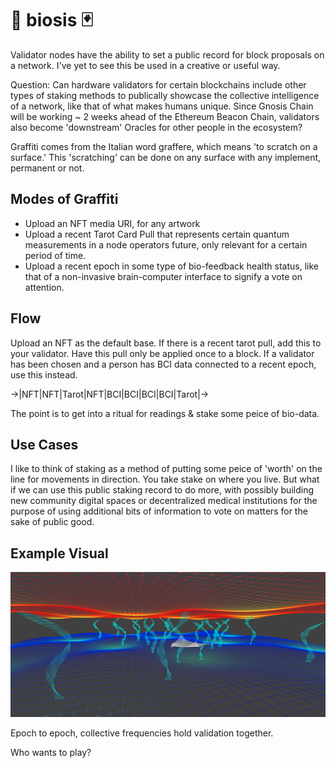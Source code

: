 # 🧬 biosis 🃏
Validator nodes have the ability to set a public record for block proposals on a network. I've yet to see this be used in a creative or useful way.

Question: Can hardware validators for certain blockchains include other types of staking methods to publically showcase the collective intelligence of a network, like that of what makes humans unique. Since Gnosis Chain will be working ~ 2 weeks ahead of the Ethereum Beacon Chain, validators also become 'downstream' Oracles for other people in the ecosystem?

Graffiti comes from the Italian word graffere, which means 'to scratch on a surface.' This 'scratching' can be done on any surface with any implement, permanent or not.

## Modes of Graffiti
- Upload an NFT media URI, for any artwork
- Upload a recent Tarot Card Pull that represents certain quantum measurements in a node operators future, only relevant for a certain period of time.
- Upload a recent epoch in some type of bio-feedback health status, like that of a non-invasive brain-computer interface to signify a vote on attention.

## Flow
Upload an NFT as the default base. If there is a recent tarot pull, add this to your validator. Have this pull only be applied once to a block. If a validator has been chosen and a person has BCI data connected to a recent epoch, use this instead.

->|NFT|NFT|Tarot|NFT|BCI|BCI|BCI|BCI|Tarot|->

The point is to get into a ritual for readings & stake some peice of bio-data.

## Use Cases
I like to think of staking as a method of putting some peice of 'worth' on the line for movements in direction. You take stake on where you live. But what if we can use this public staking record to do more, with possibly building new community digital spaces or decentralized medical institutions for the purpose of using additional bits of information to vote on matters for the sake of public good.

## Example Visual
![./planes](./planes.png)

Epoch to epoch, collective frequencies hold validation together.

Who wants to play?

